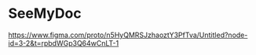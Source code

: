 # SeeMyDoc

https://www.figma.com/proto/n5HyQMRSJzhaoztY3PfTva/Untitled?node-id=3-2&t=rpbdWGp3Q64wCnLT-1
